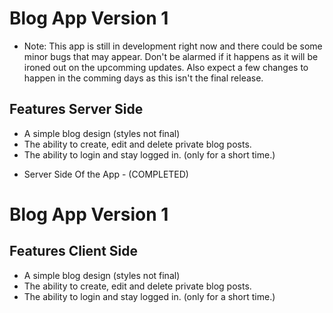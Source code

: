 # Blog App Version 1

- Note: This app is still in development right now and there could be some minor bugs that may appear. Don't be alarmed if it happens as it will be ironed out on the upcomming updates. Also expect a few changes to happen in the comming days as this isn't the final release.

## Features Server Side

- A simple blog design (styles not final)
- The ability to create, edit and delete private blog posts.
- The ability to login and stay logged in. (only for a short time.)

* Server Side Of the App - (COMPLETED)

# Blog App Version 1

## Features Client Side

- A simple blog design (styles not final)
- The ability to create, edit and delete private blog posts.
- The ability to login and stay logged in. (only for a short time.)
